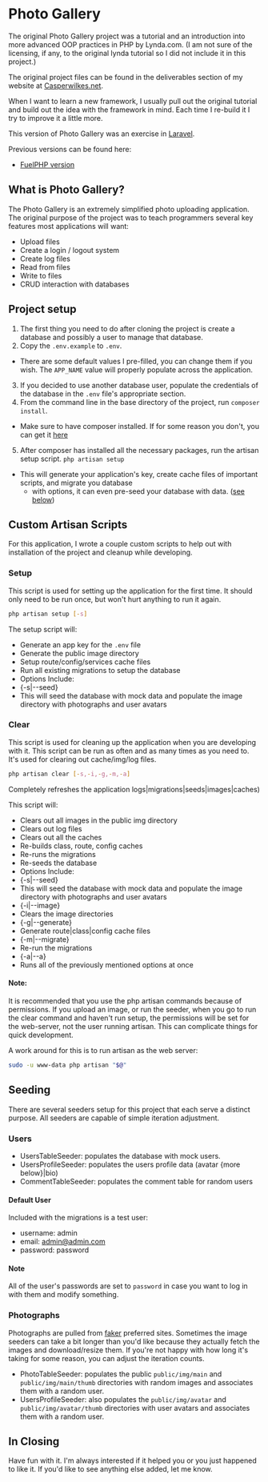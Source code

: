 # Photo Gallery # 

The original Photo Gallery project was a tutorial and an introduction into more advanced OOP practices in PHP by Lynda.com.
(I am not sure of the licensing, if any, to the original lynda tutorial so I did not include it in this project.)

The original project files can be found in the deliverables section of my website at [Casperwilkes.net](http://casperwilkes.net/resume).

When I want to learn a new framework, I usually pull out the original tutorial and build out the idea with the framework in mind.
Each time I re-build it I try to improve it a little more.

This version of Photo Gallery was an exercise in [Laravel](https://github.com/laravel/framework).

Previous versions can be found here:
- [FuelPHP version](https://github.com/casperwilkes/photo_gallery_new) 

## What is Photo Gallery? ##

The Photo Gallery is an extremely simplified photo uploading application. The original purpose of the project was to teach 
programmers several key features most applications will want:

* Upload files
* Create a login / logout system
* Create log files
* Read from files
* Write to files
* CRUD interaction with databases

## Project setup ##
1. The first thing you need to do after cloning the project is create a database and possibly a user to manage that database.
2. Copy the `.env.example` to `.env`. 
 * There are some default values I pre-filled, you can change them if you wish. The `APP_NAME` value will properly populate
    across the application. 
3. If you decided to use another database user, populate the credentials of the database in the `.env` file's appropriate section. 
4. From the command line in the base directory of the project, run `composer install`.
 * Make sure to have composer installed. If for some reason you don't, you can get it [here](https://getcomposer.org/)
5. After composer has installed all the necessary packages, run the artisan setup script. `php artisan setup`
 * This will generate your application's key, create cache files of important scripts, and migrate you database
    * with options, it can even pre-seed your database with data. ([see below](#setup)) 

## Custom Artisan Scripts ##

For this application, I wrote a couple custom scripts to help out with installation of the project and cleanup while developing.

### Setup ###

This script is used for setting up the application for the first time. It should only need to be run once, but won't hurt 
anything to run it again.

```bash
php artisan setup [-s]
```

The setup script will: 
* Generate an app key for the `.env` file
* Generate the public image directory
* Setup route/config/services cache files
* Run all existing migrations to setup the database
* Options Include:
 * {-s|--seed}
  * This will seed the database with mock data and populate the image directory with photographs and user avatars

### Clear ###

This script is used for cleaning up the application when you are developing with it. This script can be run as often and as
many times as you need to. It's used for clearing out cache/img/log files.

```bash
php artisan clear [-s,-i,-g,-m,-a]
```
Completely refreshes the application logs|migrations|seeds|images|caches)

This script will:
* Clears out all images in the public img directory
* Clears out log files
* Clears out all the caches
* Re-builds class, route, config caches
* Re-runs the migrations
* Re-seeds the database
* Options Include:
 * {-s|--seed}
  * This will seed the database with mock data and populate the image directory with photographs and user avatars
 * {-i|--image}
  * Clears the image directories
 * {-g|--generate}
  * Generate route|class|config cache files
 * {-m|--migrate}
  * Re-run the migrations
 * {-a|--a}
  * Runs all of the previously mentioned options at once
  
#### Note: #####
It is recommended that you use the php artisan commands because of permissions. If you upload an image, or run the seeder, 
when you go to run the clear command and haven't run setup, the permissions will be set for the web-server, not the user running
artisan. This can complicate things for quick development. 

A work around for this is to run artisan as the web server:
```bash
sudo -u www-data php artisan "$@"
```

## Seeding ##

There are several seeders setup for this project that each serve a distinct purpose. All seeders are capable of simple 
iteration adjustment.

### Users ###

* UsersTableSeeder: populates the database with mock users.
* UsersProfileSeeder: populates the users profile data (avatar {more below}|bio) 
* CommentTableSeeder: populates the comment table for random users

#### Default User ####

Included with the migrations is a test user:
 - username: admin
 - email: admin@admin.com
 - password: password
 
#### Note ####
 
All of the user's passwords are set to `password` in case you want to log in with them and modify something.

### Photographs ###

Photographs are pulled from [faker](https://github.com/fzaninotto/Faker) preferred sites. Sometimes the image seeders 
can take a bit longer than you'd like because they actually fetch the images and download/resize them. If you're not 
happy with how long it's taking for some reason, you can adjust the iteration counts.  

* PhotoTableSeeder: populates the public `public/img/main` and `public/img/main/thumb` directories with random images 
    and associates them with a random user.
* UsersProfileSeeder: also populates the `public/img/avatar` and `public/img/avatar/thumb` directories with user avatars 
    and associates them with a random user.

## In Closing ##

Have fun with it. I'm always interested if it helped you or you just happened to like it. If you'd like to see anything else
added, let me know. 